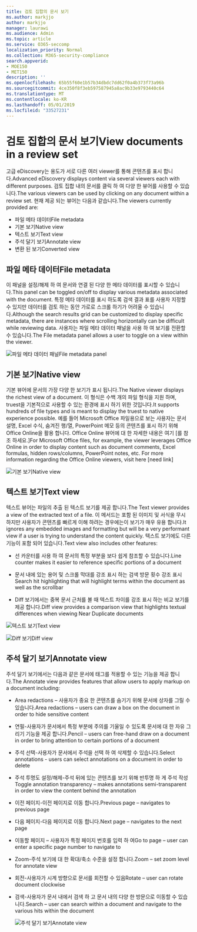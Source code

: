 ```yaml
---
title: 검토 집합의 문서 보기
ms.author: markjjo
author: markjjo
manager: laurawi
ms.audience: Admin
ms.topic: article
ms.service: O365-seccomp
localization_priority: Normal
ms.collection: M365-security-compliance
search.appverid:
- MOE150
- MET150
description: ''
ms.openlocfilehash: 65b55f60e1b57b34dbdc7dd62f0a4b373f73a96b
ms.sourcegitcommit: 4ce350f8f3eb597587945a8ac9b33e9793440c64
ms.translationtype: MT
ms.contentlocale: ko-KR
ms.lasthandoff: 05/01/2019
ms.locfileid: "33527231"
---
```

# <a name="view-documents-in-a-review-set"></a><span data-ttu-id="51651-102">검토 집합의 문서 보기</span><span class="sxs-lookup"><span data-stu-id="51651-102">View documents in a review set</span></span>

<span data-ttu-id="51651-103">고급 eDiscovery는 용도가 서로 다른 여러 viewer를 통해 콘텐츠를 표시 합니다.</span><span class="sxs-lookup"><span data-stu-id="51651-103">Advanced eDiscovery displays content via several viewers each with different purposes.</span></span> <span data-ttu-id="51651-104">검토 집합 내의 문서를 클릭 하 여 다양 한 뷰어를 사용할 수 있습니다.</span><span class="sxs-lookup"><span data-stu-id="51651-104">The various viewers can be used by clicking on any document within a review set.</span></span> <span data-ttu-id="51651-105">현재 제공 되는 뷰어는 다음과 같습니다.</span><span class="sxs-lookup"><span data-stu-id="51651-105">The viewers currently provided are:</span></span>

- <span data-ttu-id="51651-106">파일 메타 데이터</span><span class="sxs-lookup"><span data-stu-id="51651-106">File metadata</span></span>
- <span data-ttu-id="51651-107">기본 보기</span><span class="sxs-lookup"><span data-stu-id="51651-107">Native view</span></span>
- <span data-ttu-id="51651-108">텍스트 보기</span><span class="sxs-lookup"><span data-stu-id="51651-108">Text view</span></span>
- <span data-ttu-id="51651-109">주석 달기 보기</span><span class="sxs-lookup"><span data-stu-id="51651-109">Annotate view</span></span>
- <span data-ttu-id="51651-110">변환 된 보기</span><span class="sxs-lookup"><span data-stu-id="51651-110">Converted view</span></span>

## <a name="file-metadata"></a><span data-ttu-id="51651-111">파일 메타 데이터</span><span class="sxs-lookup"><span data-stu-id="51651-111">File metadata</span></span>

<span data-ttu-id="51651-112">이 패널을 설정/해제 하 여 문서와 연결 된 다양 한 메타 데이터를 표시할 수 있습니다.</span><span class="sxs-lookup"><span data-stu-id="51651-112">This panel can be toggled on/off to display various metadata associated with the document.</span></span> <span data-ttu-id="51651-113">특정 메타 데이터를 표시 하도록 검색 결과 표를 사용자 지정할 수 있지만 데이터를 검토 하는 동안 가로로 스크롤 하기가 어려울 수 있습니다.</span><span class="sxs-lookup"><span data-stu-id="51651-113">Although the search results grid can be customized to display specific metadata, there are instances where scrolling horizontally can be difficult while reviewing data.</span></span> <span data-ttu-id="51651-114">사용자는 파일 메타 데이터 패널을 사용 하 여 보기를 전환할 수 있습니다.</span><span class="sxs-lookup"><span data-stu-id="51651-114">The File metadata panel allows a user to toggle on a view within the viewer.</span></span>

![<span data-ttu-id="51651-115">파일 메타 데이터 패널</span><span class="sxs-lookup"><span data-stu-id="51651-115">File metadata panel</span></span>
](../media/Reviewimage2.png)

## <a name="native-view"></a><span data-ttu-id="51651-116">기본 보기</span><span class="sxs-lookup"><span data-stu-id="51651-116">Native view</span></span>

<span data-ttu-id="51651-117">기본 뷰어에 문서의 가장 다양 한 보기가 표시 됩니다.</span><span class="sxs-lookup"><span data-stu-id="51651-117">The Native viewer displays the richest view of a document.</span></span> <span data-ttu-id="51651-118">이 형식은 수백 개의 파일 형식을 지원 하며, truest을 기본적으로 사용할 수 있는 환경에 표시 하기 위한 것입니다.</span><span class="sxs-lookup"><span data-stu-id="51651-118">It supports hundreds of file types and is meant to display the truest to native experience possible.</span></span> <span data-ttu-id="51651-119">예를 들어 Microsoft Office 파일용으로 보는 사용자는 문서 설명, Excel 수식, 숨겨진 행/열, PowerPoint 메모 등의 콘텐츠를 표시 하기 위해 Office Online을 활용 합니다. Office Online 뷰어에 대 한 자세한 내용은 여기 \[를 참조 하세요.\]</span><span class="sxs-lookup"><span data-stu-id="51651-119">For Microsoft Office files, for example, the viewer leverages Office Online in order to display content such as document comments, Excel formulas, hidden rows/columns, PowerPoint notes, etc. For more information regarding the Office Online viewers, visit here \[need link\]</span></span>

![<span data-ttu-id="51651-120">기본 보기</span><span class="sxs-lookup"><span data-stu-id="51651-120">Native view</span></span>
](../media/Reviewimage3.png)

## <a name="text-view"></a><span data-ttu-id="51651-121">텍스트 보기</span><span class="sxs-lookup"><span data-stu-id="51651-121">Text view</span></span>

<span data-ttu-id="51651-122">텍스트 뷰어는 파일의 추출 된 텍스트 보기를 제공 합니다.</span><span class="sxs-lookup"><span data-stu-id="51651-122">The Text viewer provides a view of the extracted text of a file.</span></span> <span data-ttu-id="51651-123">이 메서드는 포함 된 이미지 및 서식을 무시 하지만 사용자가 콘텐츠를 빠르게 이해 하려는 경우에는이 보기가 매우 유용 합니다.</span><span class="sxs-lookup"><span data-stu-id="51651-123">It ignores any embedded images and formatting but will be a very performant view if a user is trying to understand the content quickly.</span></span> <span data-ttu-id="51651-124">텍스트 보기에도 다른 기능이 포함 되어 있습니다.</span><span class="sxs-lookup"><span data-stu-id="51651-124">Text view also includes other features:</span></span>

  - <span data-ttu-id="51651-125">선 카운터를 사용 하 여 문서의 특정 부분을 보다 쉽게 참조할 수 있습니다.</span><span class="sxs-lookup"><span data-stu-id="51651-125">Line counter makes it easier to reference specific portions of a document</span></span>

  - <span data-ttu-id="51651-126">문서 내에 있는 용어 및 스크롤 막대를 강조 표시 하는 검색 방문 횟수 강조 표시</span><span class="sxs-lookup"><span data-stu-id="51651-126">Search hit highlighting that will highlight terms within the document as well as the scrollbar</span></span>

  - <span data-ttu-id="51651-127">Diff 보기에서는 중복 문서 근처를 볼 때 텍스트 차이를 강조 표시 하는 비교 보기를 제공 합니다.</span><span class="sxs-lookup"><span data-stu-id="51651-127">Diff view provides a comparison view that highlights textual differences when viewing Near Duplicate documents</span></span>

![<span data-ttu-id="51651-128">텍스트 보기</span><span class="sxs-lookup"><span data-stu-id="51651-128">Text view</span></span>
](../media/Reviewimage4.png)

![<span data-ttu-id="51651-129">Diff 보기</span><span class="sxs-lookup"><span data-stu-id="51651-129">Diff view</span></span>
](../media/Reviewimage5.png)

## <a name="annotate-view"></a><span data-ttu-id="51651-130">주석 달기 보기</span><span class="sxs-lookup"><span data-stu-id="51651-130">Annotate view</span></span>

<span data-ttu-id="51651-131">주석 달기 보기에서는 다음과 같은 문서에 태그를 적용할 수 있는 기능을 제공 합니다.</span><span class="sxs-lookup"><span data-stu-id="51651-131">The Annotate view provides features that allow users to apply markup on a document including:</span></span>

  - <span data-ttu-id="51651-132">Area redactions – 사용자가 중요 한 콘텐츠를 숨기기 위해 문서에 상자를 그릴 수 있습니다.</span><span class="sxs-lookup"><span data-stu-id="51651-132">Area redactions – users can draw a box on the document in order to hide sensitive content</span></span>

  - <span data-ttu-id="51651-133">연필-사용자가 문서에서 특정 부분에 주의를 기울일 수 있도록 문서에 대 한 자유 그리기 기능을 제공 합니다.</span><span class="sxs-lookup"><span data-stu-id="51651-133">Pencil – users can free-hand draw on a document in order to bring attention to certain portions of a document</span></span>

  - <span data-ttu-id="51651-134">주석 선택-사용자가 문서에서 주석을 선택 하 여 삭제할 수 있습니다.</span><span class="sxs-lookup"><span data-stu-id="51651-134">Select annotations - users can select annotations on a document in order to delete</span></span>

  - <span data-ttu-id="51651-135">주석 투명도 설정/해제-주석 뒤에 있는 콘텐츠를 보기 위해 반투명 하 게 주석 작성</span><span class="sxs-lookup"><span data-stu-id="51651-135">Toggle annotation transparency – makes annotations semi-transparent in order to view the content behind the annotation</span></span>

  - <span data-ttu-id="51651-136">이전 페이지-이전 페이지로 이동 합니다.</span><span class="sxs-lookup"><span data-stu-id="51651-136">Previous page – navigates to previous page</span></span>

  - <span data-ttu-id="51651-137">다음 페이지-다음 페이지로 이동 합니다.</span><span class="sxs-lookup"><span data-stu-id="51651-137">Next page – navigates to the next page</span></span>

  - <span data-ttu-id="51651-138">이동할 페이지 – 사용자가 특정 페이지 번호를 입력 하 여</span><span class="sxs-lookup"><span data-stu-id="51651-138">Go to page – user can enter a specific page number to navigate to</span></span>

  - <span data-ttu-id="51651-139">Zoom-주석 보기에 대 한 확대/축소 수준을 설정 합니다.</span><span class="sxs-lookup"><span data-stu-id="51651-139">Zoom – set zoom level for annotate view</span></span>

  - <span data-ttu-id="51651-140">회전-사용자가 시계 방향으로 문서를 회전할 수 있음</span><span class="sxs-lookup"><span data-stu-id="51651-140">Rotate – user can rotate document clockwise</span></span>

  - <span data-ttu-id="51651-141">검색-사용자가 문서 내에서 검색 하 고 문서 내의 다양 한 방문으로 이동할 수 있습니다.</span><span class="sxs-lookup"><span data-stu-id="51651-141">Search – user can search within a document and navigate to the various hits within the document</span></span>
    
    ![<span data-ttu-id="51651-142">주석 달기 보기</span><span class="sxs-lookup"><span data-stu-id="51651-142">Annotate view</span></span>
    ](../media/Reviewimage1.png)